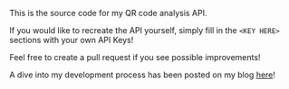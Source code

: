 This is the source code for my QR code analysis API. 
  
If you would like to recreate the API yourself, simply fill in the `<KEY HERE>` sections with your own API Keys!  
  
Feel free to create a pull request if you see possible improvements!  
  
A dive into my development process has been posted on my blog [here]((https://henard.xyz/p/building-a-qr-code-security-analysis-tool/)https://henard.xyz/p/building-a-qr-code-security-analysis-tool/)!
